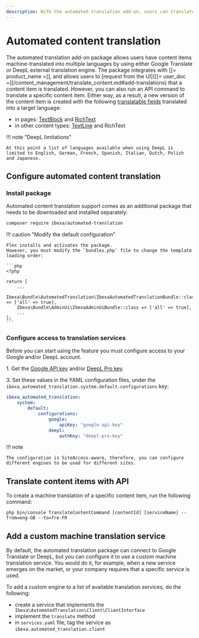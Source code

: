 ```yaml
---
description: With the automated translation add-on, users can translate content items into multiple languages with Google Translate or DeepL.
---
```


# Automated content translation

The automated translation add-on package allows users have content items machine-translated into multiple languages by using either Google Translate or DeepL external translation engine.
The package integrates with [[= product_name =]], and allows users to [request from the UI]([[= user_doc =]]/content_management/translate_content.md#add-translations) that a content item is translated.
However, you can also run an API command to translate a specific content item.
Either way, as a result, a new version of the content item is created with the following [translatable fields](languages.md#translatable-and-untranslatable-fields) translated into a target language:

- in pages: [TextBlock](../../content_management/field_types/field_type_reference//textblockfield.md) and [RichText](../../content_management/field_types/field_type_reference//richtextfield.md)
- in other content types: [TextLine](../../content_management/field_types/field_type_reference//textlinefield.md) and RichText

!!! note "DeepL limitations"

    At this point a list of languages available when using DeepL is limited to English, German, French, Spanish, Italian, Dutch, Polish and Japanese.

## Configure automated content translation

### Install package

Automated content translation support comes as an additional package that needs to be downloaded and installed separately:

```bash
composer require ibexa/automated-translation
```

!!! caution "Modify the default configuration"

    Flex installs and activates the package.
    However, you must modify the `bundles.php` file to change the template loading order:

    ```php
    <?php

    return [
        ...
        Ibexa\Bundle\AutomatedTranslation\IbexaAutomatedTranslationBundle::class => ['all' => true],
        Ibexa\Bundle\AdminUi\IbexaAdminUiBundle::class => ['all' => true],
        ...
    ];
    ```

### Configure access to translation services

Before you can start using the feature you must configure access to your Google and/or DeepL account.

1\. Get the [Google API key](https://developers.google.com/maps/documentation/javascript/get-api-key) and/or [DeepL Pro key](https://support.deepl.com/hc/en-us/articles/360020695820-API-Key-for-DeepL-s-API).

3\. Set these values in the YAML configuration files, under the `ibexa_automated_translation.system.default.configurations` key:

``` yaml
ibexa_automated_translation:
    system:
        default:
            configurations:
                google:
                    apiKey: "google-api-key"
                deepl:
                    authKey: "deepl-pro-key"
```

!!! note

    The configuration is SiteAccess-aware, therefore, you can configure different engines to be used for different sites.

## Translate content items with API

To create a machine translation of a specific content item, run the following command:

```shell
php bin/console TranslateContentCommand [contentId] [serviceName] --from=eng-GB --to=fre-FR
```

## Add a custom machine translation service

By default, the automated translation package can connect to Google Translate or DeepL, but you can configure it to use a custom machine translation service.
You would do it, for example, when a new service emerges on the market, or your company requires that a specific service is used.

To add a custom engine to a list of available translation services, do the following:

- create a service that implements the ` Ibexa\AutomatedTranslation\Client\ClientInterface`
- implement the `translate` method
- in `services.yaml` file, tag the service as `ibexa.automated_translation.client`